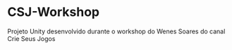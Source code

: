 # CSJ-Workshop
Projeto Unity desenvolvido durante o workshop do Wenes Soares do canal Crie Seus Jogos
